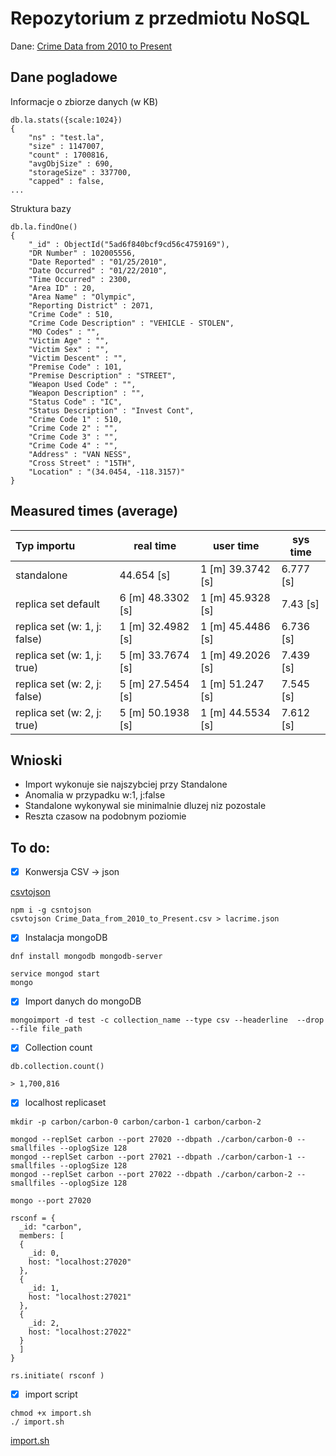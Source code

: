 # Repozytorium z przedmiotu NoSQL

Dane: [Crime Data from 2010 to Present](https://catalog.data.gov/dataset/crime-data-from-2010-to-present)

## Dane pogladowe
Informacje o zbiorze danych (w KB)
```
db.la.stats({scale:1024})
{
	"ns" : "test.la",
	"size" : 1147007,
	"count" : 1700816,
	"avgObjSize" : 690,
	"storageSize" : 337700,
	"capped" : false,
...
```

Struktura bazy
```
db.la.findOne()
{
	"_id" : ObjectId("5ad6f840bcf9cd56c4759169"),
	"DR Number" : 102005556,
	"Date Reported" : "01/25/2010",
	"Date Occurred" : "01/22/2010",
	"Time Occurred" : 2300,
	"Area ID" : 20,
	"Area Name" : "Olympic",
	"Reporting District" : 2071,
	"Crime Code" : 510,
	"Crime Code Description" : "VEHICLE - STOLEN",
	"MO Codes" : "",
	"Victim Age" : "",
	"Victim Sex" : "",
	"Victim Descent" : "",
	"Premise Code" : 101,
	"Premise Description" : "STREET",
	"Weapon Used Code" : "",
	"Weapon Description" : "",
	"Status Code" : "IC",
	"Status Description" : "Invest Cont",
	"Crime Code 1" : 510,
	"Crime Code 2" : "",
	"Crime Code 3" : "",
	"Crime Code 4" : "",
	"Address" : "VAN NESS",
	"Cross Street" : "15TH",
	"Location" : "(34.0454, -118.3157)"
}
```


## Measured times (average)
| Typ importu                   | real time         | user time         | sys time  |
| :---                          | ---               | ---               | ---       |
| standalone                    | 44.654 [s]        | 1 [m] 39.3742 [s] | 6.777 [s] |
| replica set default           | 6 [m] 48.3302 [s] | 1 [m] 45.9328 [s] | 7.43  [s] | 
| replica set (w: 1, j: false)  | 1 [m] 32.4982 [s] | 1 [m] 45.4486 [s] | 6.736 [s] |
| replica set (w: 1, j: true)   | 5 [m] 33.7674 [s] | 1 [m] 49.2026 [s] | 7.439 [s] |
| replica set (w: 2, j: false)  | 5 [m] 27.5454 [s] | 1 [m] 51.247  [s] | 7.545 [s] |
| replica set (w: 2, j: true)   | 5 [m] 50.1938 [s] | 1 [m] 44.5534 [s] | 7.612 [s] |

## Wnioski

- Import wykonuje sie najszybciej przy Standalone
- Anomalia w przypadku w:1, j:false
- Standalone wykonywal sie minimalnie dluzej niz pozostale
- Reszta czasow na podobnym poziomie

## To do: 

- [x] Konwersja CSV -> json

[csvtojson](https://www.npmjs.com/package/csvtojson)
```
npm i -g csntojson
csvtojson Crime_Data_from_2010_to_Present.csv > lacrime.json
```
- [x] Instalacja mongoDB
```
dnf install mongodb mongodb-server
```
```
service mongod start
mongo
```
- [x] Import danych do mongoDB
```
mongoimport -d test -c collection_name --type csv --headerline  --drop --file file_path
```
- [x] Collection count
```
db.collection.count()
```
```
> 1,700,816 
```
- [x] localhost replicaset
```
mkdir -p carbon/carbon-0 carbon/carbon-1 carbon/carbon-2
```
```
mongod --replSet carbon --port 27020 --dbpath ./carbon/carbon-0 --smallfiles --oplogSize 128
mongod --replSet carbon --port 27021 --dbpath ./carbon/carbon-1 --smallfiles --oplogSize 128
mongod --replSet carbon --port 27022 --dbpath ./carbon/carbon-2 --smallfiles --oplogSize 128
```
```
mongo --port 27020

rsconf = {
  _id: "carbon",
  members: [
  {
    _id: 0,
    host: "localhost:27020"
  },
  {
    _id: 1,
    host: "localhost:27021"
  },
  {
    _id: 2,
    host: "localhost:27022"
  }
  ]
}

rs.initiate( rsconf )
```
- [x] import script
```
chmod +x import.sh
./ import.sh
```
[import.sh](https://github.com/nosql/app-cli-lozovsky/blob/master/import.sh)

